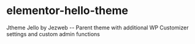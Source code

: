# elementor-hello-theme
Jtheme Jello by Jezweb
-- Parent theme with additional WP Customizer settings and custom admin functions
